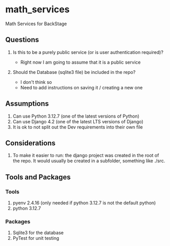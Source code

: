 # math_services
Math Services for BackStage

## Questions

1. Is this to be a purely public service (or is user authentication required)?
    - Right now I am going to assume that it is a public service

2. Should the Database (sqlite3 file) be included in the repo?
    - I don't think so
    - Need to add instructions on saving it / creating a new one

## Assumptions

1. Can use Python 3.12.7 (one of the latest versions of Python)
2. Can use Django 4.2 (one of the latest LTS versions of Django)
3. It is ok to not split out the Dev requirements into their own file

## Considerations

1. To make it easier to run: the django project was created in the root of the repo. It would usually be created in a subfolder, something like ./src.

## Tools and Packages

### Tools

1. pyenv 2.4.16 (only needed if python 3.12.7 is not the default python)
2. python 3.12.7

### Packages

1. Sqlite3 for the database
2. PyTest for unit testing
